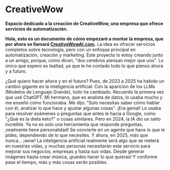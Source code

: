 # **CreativeWow**

**Espacio dedicado a la creación de CreativeWow, una empresa que ofrece servicios de automatización.**

**Hola, esto es un documento de cómo empezaré a montar la empresa, que por ahora se llamará [CreativeWowAI.com](http://creativewowai.com/).** La idea es ofrecer servicios completos sobre tecnología, pero con un enfoque principal en automatización, creación y marketing. Este proyecto lo estoy creando junto a un amigo, porque, como dicen, "dos cerebros piensan mejor que uno". Lo único que espero es lealtad, ya que le he contado todo lo que pienso ahora y a futuro.

¿Qué quiero hacer ahora y en el futuro? Pues, de 2023 a 2025 ha habido un cambio gigante en la inteligencia artificial. Con la aparición de los LLMs (Modelos de Lenguaje Grande), todo ha cambiado. Recuerdo la primera vez que usé ChatGPT. Mi hermano, que es analista de datos, lo usaba mucho y me enseñó cómo funcionaba. Me dijo: "Solo necesitas saber cómo hablar con él, analizar lo que hace y ajustar algunas cosas". ¡Era genial! Lo usaba para resolver exámenes o preguntas que antes le hacía a Google, como "¿Qué es la dieta keto?" o cosas similares. Pero en 2024, la IA dio un salto increíble. Ya no es solo una herramienta que responde preguntas, ¡realmente tiene personalidad! Se convierte en un agente que hace lo que le pides, dependiendo de lo que necesites. Y ahora, en 2025, más que nunca... ¡wow! La inteligencia artificial realmente será algo que se meterá en nuestras vidas, y muchas personas necesitarán este servicio para mejorar sus negocios, empresas y hasta sus vidas. Desde generar imágenes hasta crear música, ¡puedes hacer lo que quieras! Y conforme pase el tiempo, más y más cosas serán posibles.

